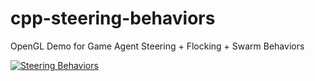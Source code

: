 # cpp-steering-behaviors
OpenGL Demo for Game Agent Steering + Flocking + Swarm Behaviors

[![Steering Behaviors](https://youtu.be/_IxxhQy4PDU?list=PLrse-Wx_wJPC96jwgPBXTVjMvpjNVtz-i/0.jpg)](https://youtu.be/_IxxhQy4PDU?list=PLrse-Wx_wJPC96jwgPBXTVjMvpjNVtz-i "Steering Behaviors")
